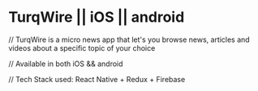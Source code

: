 # TurqWire || iOS || android

// TurqWire is a micro news app that let's you browse news, articles and videos about a specific topic of your choice

// Available in both iOS && android

// Tech Stack used: React Native + Redux + Firebase
